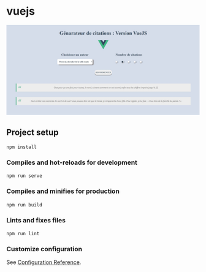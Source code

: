 # vuejs
![alt text](https://github.com/ChrisGibe/OC_projet5/blob/master/vuejs/src/assets/vuejs.JPG?raw=true "Logo Title Text 1")
## Project setup
```
npm install
```

### Compiles and hot-reloads for development
```
npm run serve
```

### Compiles and minifies for production
```
npm run build
```

### Lints and fixes files
```
npm run lint
```

### Customize configuration
See [Configuration Reference](https://cli.vuejs.org/config/).
